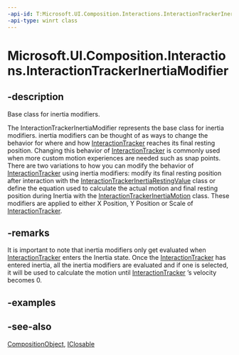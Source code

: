 ```yaml
---
-api-id: T:Microsoft.UI.Composition.Interactions.InteractionTrackerInertiaModifier
-api-type: winrt class
---
```


<!-- Class syntax.
public class InteractionTrackerInertiaModifier : Windows.UI.Composition.CompositionObject, Windows.UI.Composition.Interactions.IInteractionTrackerInertiaModifier
-->

# Microsoft.UI.Composition.Interactions.InteractionTrackerInertiaModifier

## -description
Base class for inertia modifiers.

The InteractionTrackerInertiaModifier represents the base class for inertia modifiers. inertia modifiers can be thought of as ways to change the behavior for where and how [InteractionTracker](interactiontracker.md) reaches its final resting position. Changing this behavior of [InteractionTracker](interactiontracker.md) is commonly used when more custom motion experiences are needed such as snap points. There are two variations to how you can modify the behavior of [InteractionTracker](interactiontracker.md) using inertia modifiers: modify its final resting position after interaction with the [InteractionTrackerInertiaRestingValue](interactiontrackerinertiarestingvalue.md) class or define the equation used to calculate the actual motion and final resting position during Inertia with the [InteractionTrackerInertiaMotion](interactiontrackerinertiamotion.md) class. These modifiers are applied to either X Position, Y Position or Scale of [InteractionTracker](interactiontracker.md).

## -remarks
It is important to note that inertia modifiers only get evaluated when [InteractionTracker](interactiontracker.md) enters the Inertia state. Once the [InteractionTracker](interactiontracker.md) has entered inertia, all the inertia modifiers are evaluated and if one is selected, it will be used to calculate the motion until [InteractionTracker](interactiontracker.md) ’s velocity becomes 0.

## -examples

## -see-also
[CompositionObject](../microsoft.ui.composition/compositionobject.md), [IClosable](/uwp/api/windows.foundation.iclosable)
